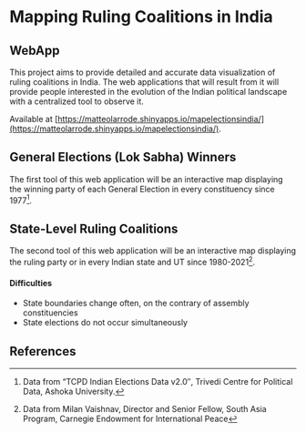 # Mapping Ruling Coalitions in India

## WebApp
This project aims to provide detailed and accurate data visualization of ruling coalitions in India. The web applications that will result from it will provide people interested in the evolution of the Indian political landscape with a centralized tool to observe it. 

Available at [https://matteolarrode.shinyapps.io/mapelectionsindia/](https://matteolarrode.shinyapps.io/mapelectionsindia/). 

## General Elections (Lok Sabha) Winners 
The first tool of this web application will be an interactive map displaying the winning party of each General Election in every constituency since 1977[^1].

## State-Level Ruling Coalitions
The second tool of this web application will be an interactive map displaying the ruling party or in every Indian state and UT since 1980-2021[^2]. 

#### Difficulties
- State boundaries change often, on the contrary of assembly constituencies
- State elections do not occur simultaneously


## References
[^1]: Data from “TCPD Indian Elections Data v2.0″, Trivedi Centre for Political Data, Ashoka University.
[^2]: Data from Milan Vaishnav, Director and Senior Fellow, South Asia Program, Carnegie Endowment for International Peace

